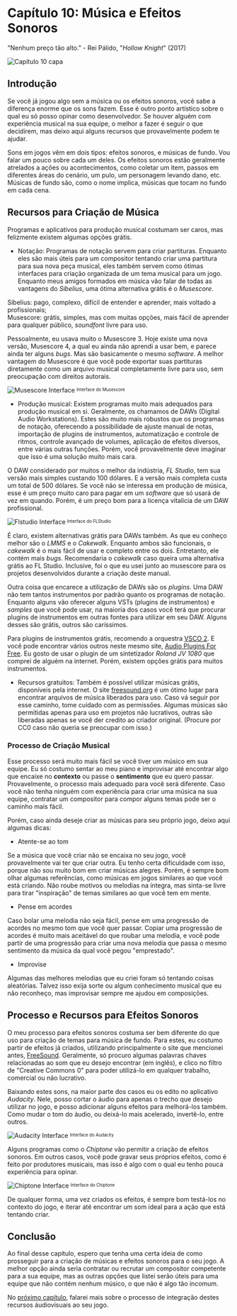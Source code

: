 
# Capítulo 10: Música e Efeitos Sonoros
"Nenhum preço tão alto." - Rei Pálido, "_Hollow Knight_" (2017)

![Capítulo 10 capa](../Arquivos/Imagens/capa_09.jpg 'No cost too great.')

## Introdução
Se você já jogou algo sem a música ou os efeitos sonoros, você sabe a diferença enorme que os sons fazem. Esse é outro ponto artístico sobre o qual eu só posso opinar como desenvolvedor. Se houver alguém com experiência musical na sua equipe, o melhor a fazer é seguir o que decidirem, mas deixo aqui alguns recursos que provavelmente podem te ajudar.

Sons em jogos vêm em dois tipos: efeitos sonoros, e músicas de fundo. Vou falar um pouco sobre cada um deles. Os efeitos sonoros estão geralmente atrelados a ações ou acontecimentos, como coletar um item, passos em diferentes áreas do cenário, um pulo, um personagem levando dano, etc. Músicas de fundo são, como o nome implica, músicas que tocam no fundo em cada cena.

## Recursos para Criação de Música
Programas e aplicativos para produção musical costumam ser caros, mas felizmente existem algumas opções grátis.

- Notação:
Programas de notação servem para criar partituras. Enquanto eles são mais úteis para um compositor tentando criar uma partitura para sua nova peça musical, eles também servem como ótimas interfaces para criação organizada de um tema musical para um jogo. Enquanto meus amigos formados em música vão falar de todas as vantagens do _Sibelius_, uma ótima alternativa grátis é o _Musescore_.

Sibelius: pago, complexo, difícil de entender e aprender, mais voltado a profissionais;  
Musescore: grátis, simples, mas com muitas opções, mais fácil de aprender para qualquer público, _soundfont_ livre para uso.

Pessoalmente, eu usava muito o Musescore 3. Hoje existe uma nova versão, Musescore 4, a qual eu ainda não aprendi a usar bem, e parece ainda ter alguns _bugs_. Mas são basicamente o mesmo _software_. A melhor vantagem do Musescore é que você pode exportar suas partituras diretamente como um arquivo musical completamente livre para uso, sem preocupação com direitos autorais.

![Musescore Interface](../Arquivos/Imagens/10_01.png 'Musescore Interface')
<sup><sub> Interface do Musescore </sup></sub>

- Produção musical:
Existem programas muito mais adequados para produção musical em si. Geralmente, os chamamos de DAWs (Digital Audio Workstations). Estes são muito mais robustos que os programas de notação, oferecendo a possibilidade de ajuste manual de notas, importação de plugins de instrumentos, automatização e controle de ritmos, controle avançado de volumes, aplicação de efeitos diversos, entre várias outras funções. Porém, você provavelmente deve imaginar que isso é uma solução muito mais cara.

O DAW considerado por muitos o melhor da indústria, _FL Studio_, tem sua versão mais simples custando 100 dólares. E a versão mais completa custa um total de 500 dólares. Se você não se interessa em produção de música, esse é um preço muito caro para pagar em um _software_ que só usará de vez em quando. Porém, é um preço bom para a licença vitalícia de um DAW profissional.

![Flstudio Interface](../Arquivos/Imagens/10_02.png 'Flstudio Interface')
<sup><sub> Interface do FLStudio </sup></sub>

É claro, existem alternativas grátis para DAWs também. As que eu conheço melhor são o _LMMS_ e o _Cakewalk_. Enquanto ambos são funcionais, o _cakewalk_ é o mais fácil de usar e completo entre os dois. Entretanto, ele contém mais _bugs_. Recomendaria o _cakewalk_ caso queira uma alternativa grátis ao FL Studio. Inclusive, foi o que eu usei junto ao musescore para os projetos desenvolvidos durante a criação deste manual.

Outra coisa que encarece a utilização de DAWs são os _plugins_. Uma DAW não tem tantos instrumentos por padrão quanto os programas de notação. Enquanto alguns vão oferecer alguns VSTs (plugins de instrumentos) e _samples_ que você pode usar, na maioria dos casos você terá que procurar plugins de instrumentos em outras fontes para utilizar em seu DAW. Alguns desses são grátis, outros são caríssimos.

Para plugins de instrumentos grátis, recomendo a orquestra [VSCO 2](https://www.audiopluginsforfree.com/versilian-studios-chamber-orchestra-2-community-edition-vsco-2-ce/). E você pode encontrar vários outros neste mesmo site, [Audio Plugins For Free](https://www.audiopluginsforfree.com/). Eu gosto de usar o plugin de um sintetizador _Roland JV 1080_ que comprei de alguém na internet. Porém, existem opções grátis para muitos instrumentos.

- Recursos gratuitos:
Também é possível utilizar músicas grátis, disponíveis pela internet. O site [freesound.org](https://freesound.org) é um ótimo lugar para encontrar arquivos de música liberados para uso. Caso vá seguir por esse caminho, tome cuidado com as permissões. Algumas músicas são permitidas apenas para uso em projetos não lucrativos, outras são liberadas apenas se você der credito ao criador original. (Procure por CC0 caso não queria se preocupar com isso.)

### Processo de Criação Musical
Esse processo será muito mais fácil se você tiver um músico em sua equipe. Eu só costumo sentar ao meu piano e improvisar até encontrar algo que encaixe no **contexto** ou passe o **sentimento** que eu quero passar. Provavelmente, o processo mais adequado para você será diferente. Caso você não tenha ninguém com experiência para criar uma música na sua equipe, contratar um compositor para compor alguns temas pode ser o caminho mais fácil.

Porém, caso ainda deseje criar as músicas para seu próprio jogo, deixo aqui algumas dicas:

- Atente-se ao tom

Se a música que você criar não se encaixa no seu jogo, você provavelmente vai ter que criar outra. Eu tenho certa dificuldade com isso, porque não sou muito bom em criar músicas alegres. Porém, é sempre bom olhar algumas referências, como músicas em jogos similares ao que você está criando. Não roube motivos ou melodias na íntegra, mas sinta-se livre para tirar "inspiração" de temas similares ao que você tem em mente.

- Pense em acordes

Caso bolar uma melodia não seja fácil, pense em uma progressão de acordes no mesmo tom que você quer passar. Copiar uma progressão de acordes é muito mais aceitável do que roubar uma melodia, e você pode partir de uma progressão para criar uma nova melodia que passa o mesmo sentimento da música da qual você pegou "emprestado".

- Improvise

Algumas das melhores melodias que eu criei foram só tentando coisas aleatórias. Talvez isso exija sorte ou algum conhecimento musical que eu não reconheço, mas improvisar sempre me ajudou em composições.

## Processo e Recursos para Efeitos Sonoros
O meu processo para efeitos sonoros costuma ser bem diferente do que uso para criação de temas para música de fundo. Para estes, eu costumo partir de efeitos já criados, utilizando principalmente o site que mencionei antes, [FreeSound](https://freesound.org/). Geralmente, só procuro algumas palavras chaves relacionadas ao som que eu desejo encontrar (em inglês), e clico no filtro de "Creative Commons 0" para poder utilizá-lo em qualquer trabalho, comercial ou não lucrativo.

Baixando estes sons, na maior parte dos casos eu os edito no aplicativo _Audacity_. Nele, posso cortar o áudio para apenas o trecho que desejo utilizar no jogo, e posso adicionar alguns efeitos para melhorá-los também. Como mudar o tom do áudio, ou deixá-lo mais acelerado, invertê-lo, entre outros.

![Audacity Interface](../Arquivos/Imagens/10_03.png 'Audacity Interface')
<sup><sub> Interface do Audacity </sup></sub>

Alguns programas como o _Chiptone_ vão permitir a criação de efeitos sonoros. Em outros casos, você pode gravar seus próprios efeitos, como é feito por produtores musicais, mas isso é algo com o qual eu tenho pouca experiência para opinar. 

![Chiptone Interface](../Arquivos/Imagens/10_04.png 'Chiptone Interface')
<sup><sub> Interface do Chiptone </sup></sub>

De qualquer forma, uma vez criados os efeitos, é sempre bom testá-los no contexto do jogo, e iterar até encontrar um som ideal para a ação que está tentando criar.

## Conclusão
Ao final desse capítulo, espero que tenha uma certa ideia de como prosseguir para a criação de músicas e efeitos sonoros para o seu jogo. A melhor opção ainda seria contratar ou recrutar um compositor competente para a sua equipe, mas as outras opções que listei serão úteis para uma equipe que não contém nenhum músico, o que não é algo tão incomum.

No [próximo capítulo](https://github.com/D-Waack/manualindiedev/blob/main/Capitulos/capitulo11.md), falarei mais sobre o processo de integração destes recursos áudiovisuais ao seu jogo.
